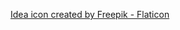 <a href="https://www.flaticon.com/free-icons/idea" title="idea icons">Idea icon created by Freepik - Flaticon</a>